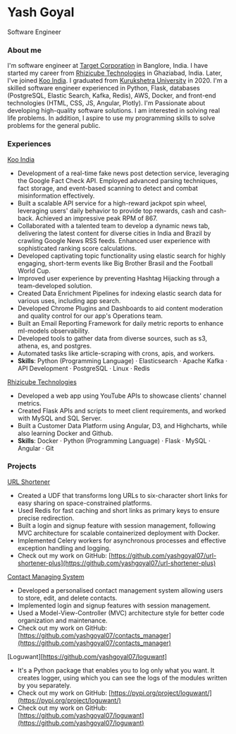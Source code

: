 # Yash Goyal
Software Engineer

### About me
I'm software engineer at [Target Corporation](https://www.target.com/) in Banglore, India. I have started my career from [Rhizicube Technologies](https://www.rhizicube.ai/) in Ghaziabad, India. Later, I've joined [Koo India](https://www.kooapp.com/). I graduated from [Kurukshetra University](https://www.kuk.ac.in/) in 2020. I'm a skilled software engineer experienced in Python, Flask, databases (PostgreSQL, Elastic Search, Kafka, Redis), AWS, Docker, and front-end technologies (HTML, CSS, JS, Angular, Plotly). I'm Passionate about developing high-quality software solutions. I am interested in solving real life problems. In addition, I aspire to use my programming skills to solve problems for the general public.

### Experiences
[Koo India](https://www.kooapp.com/)
- Development of a real-time fake news post detection service, leveraging the Google Fact Check API. Employed advanced parsing techniques, fact storage, and event-based scanning to detect and combat misinformation effectively.
- Built a scalable API service for a high-reward jackpot spin wheel, leveraging users' daily behavior to provide top rewards, cash and cash-back. Achieved an impressive peak RPM of 867.
- Collaborated with a talented team to develop a dynamic news tab, delivering the latest content for diverse cities in India and Brazil by crawling Google News RSS feeds. Enhanced user experience with sophisticated ranking score calculations.
- Developed captivating topic functionality using elastic search for highly engaging, short-term events like Big Brother Brasil and the Football World Cup.
- Improved user experience by preventing Hashtag Hijacking through a team-developed solution.
- Created Data Enrichment Pipelines for indexing elastic search data for various uses, including app search.
- Developed Chrome Plugins and Dashboards to aid content moderation and quality control for our app's Operations team.
- Built an Email Reporting Framework for daily metric reports to enhance ml-models observability.
- Developed tools to gather data from diverse sources, such as s3, athena, es, and postgres.
- Automated tasks like article-scraping with crons, apis, and workers.
- **Skills**: Python (Programming Language) · Elasticsearch · Apache Kafka · API Development · PostgreSQL · Linux · Redis

[Rhizicube Technologies](https://www.rhizicube.ai/)
- Developed a web app using YouTube APIs to showcase clients' channel metrics.
- Created Flask APIs and scripts to meet client requirements, and worked with MySQL and SQL Server.
- Built a Customer Data Platform using Angular, D3, and Highcharts, while also learning Docker and Github.
- **Skills**: Docker · Python (Programming Language) · Flask · MySQL · Angular · Git

### Projects
[URL Shortener](https://github.com/yashgoyal07/url_shortener)
- Created a UDF that transforms long URLs to six-character short links for easy sharing on space-constrained platforms.
- Used Redis for fast caching and short links as primary keys to ensure precise redirection.
- Built a login and signup feature with session management, following MVC architecture for scalable containerized deployment with Docker.
- Implemented Celery workers for asynchronous processes and effective exception handling and logging.
- Check out my work on GitHub: [https://github.com/yashgoyal07/url-shortener-plus](https://github.com/yashgoyal07/url-shortener-plus)

[Contact Managing System](https://github.com/yashgoyal07/contacts_manager)
- Developed a personalised contact management system allowing users to store, edit, and delete contacts.
- Implemented login and signup features with session management.
- Used a Model-View-Controller (MVC) architecture style for better code organization and maintenance.
- Check out my work on GitHub: [https://github.com/yashgoyal07/contacts_manager](https://github.com/yashgoyal07/contacts_manager)

[Loguwant][https://github.com/yashgoyal07/loguwant]
- It's a Python package that enables you to log only what you want. It creates logger, using which you can see the logs of the modules written by you separately.
- Check out my work on GitHub: [https://pypi.org/project/loguwant/](https://pypi.org/project/loguwant/)
- Check out my work on GitHub: [https://github.com/yashgoyal07/loguwant](https://github.com/yashgoyal07/loguwant)
